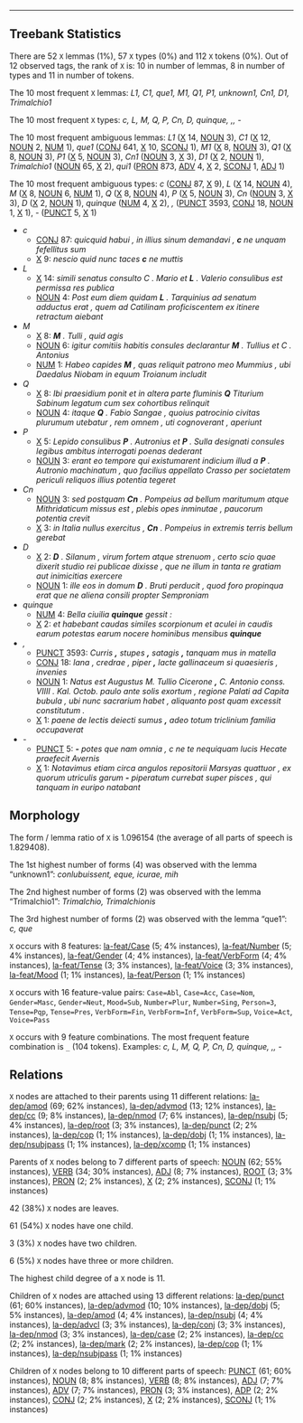 

--------------------------------------------------------------------------------

## Treebank Statistics

There are 52 `X` lemmas (1%), 57 `X` types (0%) and 112 `X` tokens (0%).
Out of 12 observed tags, the rank of `X` is: 10 in number of lemmas, 8 in number of types and 11 in number of tokens.

The 10 most frequent `X` lemmas: _L1, C1, que1, M1, Q1, P1, unknown1, Cn1, D1, Trimalchio1_

The 10 most frequent `X` types:  _c, L, M, Q, P, Cn, D, quinque, ,, -_

The 10 most frequent ambiguous lemmas: _L1_ ([X]() 14, [NOUN]() 3), _C1_ ([X]() 12, [NOUN]() 2, [NUM]() 1), _que1_ ([CONJ]() 641, [X]() 10, [SCONJ]() 1), _M1_ ([X]() 8, [NOUN]() 3), _Q1_ ([X]() 8, [NOUN]() 3), _P1_ ([X]() 5, [NOUN]() 3), _Cn1_ ([NOUN]() 3, [X]() 3), _D1_ ([X]() 2, [NOUN]() 1), _Trimalchio1_ ([NOUN]() 65, [X]() 2), _qui1_ ([PRON]() 873, [ADV]() 4, [X]() 2, [SCONJ]() 1, [ADJ]() 1)

The 10 most frequent ambiguous types:  _c_ ([CONJ]() 87, [X]() 9), _L_ ([X]() 14, [NOUN]() 4), _M_ ([X]() 8, [NOUN]() 6, [NUM]() 1), _Q_ ([X]() 8, [NOUN]() 4), _P_ ([X]() 5, [NOUN]() 3), _Cn_ ([NOUN]() 3, [X]() 3), _D_ ([X]() 2, [NOUN]() 1), _quinque_ ([NUM]() 4, [X]() 2), _,_ ([PUNCT]() 3593, [CONJ]() 18, [NOUN]() 1, [X]() 1), _-_ ([PUNCT]() 5, [X]() 1)


* _c_
  * [CONJ]() 87: _quicquid habui , in illius sinum demandavi , <b>c</b> ne unquam fefellitus sum_
  * [X]() 9: _nescio quid nunc taces <b>c</b> ne muttis_
* _L_
  * [X]() 14: _simili senatus consulto C . Mario et <b>L</b> . Valerio consulibus est permissa res publica_
  * [NOUN]() 4: _Post eum diem quidam <b>L</b> . Tarquinius ad senatum adductus erat , quem ad Catilinam proficiscentem ex itinere retractum aiebant_
* _M_
  * [X]() 8: _<b>M</b> . Tulli , quid agis_
  * [NOUN]() 6: _igitur comitiis habitis consules declarantur <b>M</b> . Tullius et C . Antonius_
  * [NUM]() 1: _Habeo capides <b>M</b> , quas reliquit patrono meo Mummius , ubi Daedalus Niobam in equum Troianum includit_
* _Q_
  * [X]() 8: _Ibi praesidium ponit et in altera parte fluminis <b>Q</b> Titurium Sabinum legatum cum sex cohortibus relinquit_
  * [NOUN]() 4: _itaque <b>Q</b> . Fabio Sangae , quoius patrocinio civitas plurumum utebatur , rem omnem , uti cognoverant , aperiunt_
* _P_
  * [X]() 5: _Lepido consulibus <b>P</b> . Autronius et <b>P</b> . Sulla designati consules legibus ambitus interrogati poenas dederant_
  * [NOUN]() 3: _erant eo tempore qui existumarent indicium illud a <b>P</b> . Autronio machinatum , quo facilius appellato Crasso per societatem periculi reliquos illius potentia tegeret_
* _Cn_
  * [NOUN]() 3: _sed postquam <b>Cn</b> . Pompeius ad bellum maritumum atque Mithridaticum missus est , plebis opes inminutae , paucorum potentia crevit_
  * [X]() 3: _in Italia nullus exercitus , <b>Cn</b> . Pompeius in extremis terris bellum gerebat_
* _D_
  * [X]() 2: _<b>D</b> . Silanum , virum fortem atque strenuom , certo scio quae dixerit studio rei publicae dixisse , que ne illum in tanta re gratiam aut inimicitias exercere_
  * [NOUN]() 1: _ille eos in domum <b>D</b> . Bruti perducit , quod foro propinqua erat que ne aliena consili propter Semproniam_
* _quinque_
  * [NUM]() 4: _Bella ciuilia <b>quinque</b> gessit :_
  * [X]() 2: _et habebant caudas similes scorpionum et aculei in caudis earum potestas earum nocere hominibus mensibus <b>quinque</b>_
* _,_
  * [PUNCT]() 3593: _Curris <b>,</b> stupes <b>,</b> satagis <b>,</b> tanquam mus in matella_
  * [CONJ]() 18: _lana , credrae , piper <b>,</b> lacte gallinaceum si quaesieris , invenies_
  * [NOUN]() 1: _Natus est Augustus M. Tullio Cicerone <b>,</b> C. Antonio conss. VIIII . Kal. Octob. paulo ante solis exortum , regione Palati ad Capita bubula , ubi nunc sacrarium habet , aliquanto post quam excessit constitutum ._
  * [X]() 1: _paene de lectis deiecti sumus <b>,</b> adeo totum triclinium familia occupaverat_
* _-_
  * [PUNCT]() 5: _<b>-</b> potes que nam omnia , c ne te nequiquam lucis Hecate praefecit Avernis_
  * [X]() 1: _Notavimus etiam circa angulos repositorii Marsyas quattuor , ex quorum utriculis garum <b>-</b> piperatum currebat super pisces , qui tanquam in euripo natabant_

## Morphology

The form / lemma ratio of `X` is 1.096154 (the average of all parts of speech is 1.829408).

The 1st highest number of forms (4) was observed with the lemma “unknown1”: _conlubuissent, eque, icurae, mih_

The 2nd highest number of forms (2) was observed with the lemma “Trimalchio1”: _Trimalchio, Trimalchionis_

The 3rd highest number of forms (2) was observed with the lemma “que1”: _c, que_

`X` occurs with 8 features: [la-feat/Case]() (5; 4% instances), [la-feat/Number]() (5; 4% instances), [la-feat/Gender]() (4; 4% instances), [la-feat/VerbForm]() (4; 4% instances), [la-feat/Tense]() (3; 3% instances), [la-feat/Voice]() (3; 3% instances), [la-feat/Mood]() (1; 1% instances), [la-feat/Person]() (1; 1% instances)

`X` occurs with 16 feature-value pairs: `Case=Abl`, `Case=Acc`, `Case=Nom`, `Gender=Masc`, `Gender=Neut`, `Mood=Sub`, `Number=Plur`, `Number=Sing`, `Person=3`, `Tense=Pqp`, `Tense=Pres`, `VerbForm=Fin`, `VerbForm=Inf`, `VerbForm=Sup`, `Voice=Act`, `Voice=Pass`

`X` occurs with 9 feature combinations.
The most frequent feature combination is `_` (104 tokens).
Examples: _c, L, M, Q, P, Cn, D, quinque, ,, -_


## Relations

`X` nodes are attached to their parents using 11 different relations: [la-dep/amod]() (69; 62% instances), [la-dep/advmod]() (13; 12% instances), [la-dep/cc]() (9; 8% instances), [la-dep/nmod]() (7; 6% instances), [la-dep/nsubj]() (5; 4% instances), [la-dep/root]() (3; 3% instances), [la-dep/punct]() (2; 2% instances), [la-dep/cop]() (1; 1% instances), [la-dep/dobj]() (1; 1% instances), [la-dep/nsubjpass]() (1; 1% instances), [la-dep/xcomp]() (1; 1% instances)

Parents of `X` nodes belong to 7 different parts of speech: [NOUN]() (62; 55% instances), [VERB]() (34; 30% instances), [ADJ]() (8; 7% instances), [ROOT]() (3; 3% instances), [PRON]() (2; 2% instances), [X]() (2; 2% instances), [SCONJ]() (1; 1% instances)

42 (38%) `X` nodes are leaves.

61 (54%) `X` nodes have one child.

3 (3%) `X` nodes have two children.

6 (5%) `X` nodes have three or more children.

The highest child degree of a `X` node is 11.

Children of `X` nodes are attached using 13 different relations: [la-dep/punct]() (61; 60% instances), [la-dep/advmod]() (10; 10% instances), [la-dep/dobj]() (5; 5% instances), [la-dep/amod]() (4; 4% instances), [la-dep/nsubj]() (4; 4% instances), [la-dep/advcl]() (3; 3% instances), [la-dep/conj]() (3; 3% instances), [la-dep/nmod]() (3; 3% instances), [la-dep/case]() (2; 2% instances), [la-dep/cc]() (2; 2% instances), [la-dep/mark]() (2; 2% instances), [la-dep/cop]() (1; 1% instances), [la-dep/nsubjpass]() (1; 1% instances)

Children of `X` nodes belong to 10 different parts of speech: [PUNCT]() (61; 60% instances), [NOUN]() (8; 8% instances), [VERB]() (8; 8% instances), [ADJ]() (7; 7% instances), [ADV]() (7; 7% instances), [PRON]() (3; 3% instances), [ADP]() (2; 2% instances), [CONJ]() (2; 2% instances), [X]() (2; 2% instances), [SCONJ]() (1; 1% instances)

